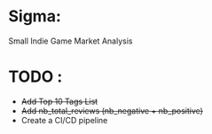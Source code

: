 # Sigma:
Small Indie Game Market Analysis

# TODO :
- ~~Add Top 10 Tags List~~
- ~~Add nb_total_reviews (nb_negative + nb_positive)~~
- Create a CI/CD pipeline
